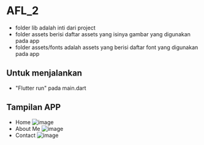 # AFL_2 
- folder lib adalah inti dari project
- folder assets berisi daftar assets yang isinya gambar yang digunakan pada app
- folder assets/fonts adalah assets yang berisi daftar font yang digunakan pada app
## Untuk menjalankan 
- "Flutter run" pada main.dart
## Tampilan APP
- Home
![image](https://github.com/user-attachments/assets/6d5f82ae-295a-4d9c-947f-8d19e7e71840)
- About Me
![image](https://github.com/user-attachments/assets/75ffb777-b1dd-4393-a4f5-c014aef23c19)
- Contact
![image](https://github.com/user-attachments/assets/64dfdfcd-4699-4c72-bfd0-b0003c59fbaa)
